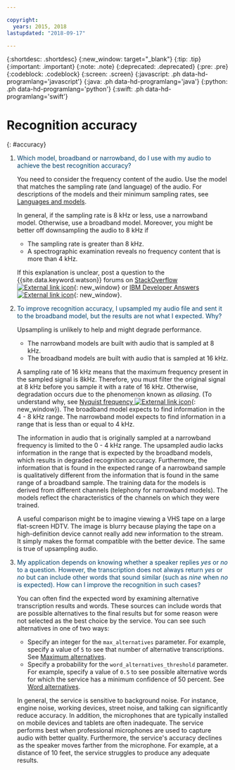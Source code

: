 ```yaml
---

copyright:
  years: 2015, 2018
lastupdated: "2018-09-17"

---
```


{:shortdesc: .shortdesc}
{:new_window: target="_blank"}
{:tip: .tip}
{:important: .important}
{:note: .note}
{:deprecated: .deprecated}
{:pre: .pre}
{:codeblock: .codeblock}
{:screen: .screen}
{:javascript: .ph data-hd-programlang='javascript'}
{:java: .ph data-hd-programlang='java'}
{:python: .ph data-hd-programlang='python'}
{:swift: .ph data-hd-programlang='swift'}

# Recognition accuracy
{: #accuracy}

1.  <span style="color:#003F69">Which model, broadband or narrowband, do I use with my audio to achieve the best recognition accuracy?</span>

    You need to consider the frequency content of the audio. Use the model that matches the sampling rate (and language) of the audio. For descriptions of the models and their minimum sampling rates, see [Languages and models](/docs/services/speech-to-text-icp/input.html#models).

    In general, if the sampling rate is 8 kHz or less, use a narrowband model. Otherwise, use a broadband model. Moreover, you might be better off downsampling the audio to 8 kHz if

    -   The sampling rate is greater than 8 kHz.
    -   A spectrographic examination reveals no frequency content that is more than 4 kHz.

    If this explanation is unclear, post a question to the {{site.data.keyword.watson}} forums on [StackOverflow ![External link icon](../../icons/launch-glyph.svg "External link icon")](http://stackoverflow.com/questions/tagged/ibm-watson-cognitive){: new_window} or [IBM Developer Answers ![External link icon](../../icons/launch-glyph.svg "External link icon")](https://developer.ibm.com/answers/topics/speech-to-text/){: new_window}.

1.  <span style="color:#003F69">To improve recognition accuracy, I upsampled my audio file and sent it to the broadband model, but the results are not what I expected. Why?</span>

    Upsampling is unlikely to help and might degrade performance.

    -   The narrowband models are built with audio that is sampled at 8 kHz.
    -   The broadband models are built with audio that is sampled at 16 kHz.

    A sampling rate of 16 kHz means that the maximum frequency present in the sampled signal is 8kHz. Therefore, you must filter the original signal at 8 kHz before you sample it with a rate of 16 kHz. Otherwise, degradation occurs due to the phenomenon known as *aliasing*. (To understand why, see [Nyquist frequency ![External link icon](../../icons/launch-glyph.svg "External link icon")](https://en.wikipedia.org/wiki/Nyquist_frequency){: new_window}). The broadband model expects to find information in the 4 - 8 kHz range. The narrowband model expects to find information in a range that is less than or equal to 4 kHz.

    The information in audio that is originally sampled at a narrowband frequency is limited to the 0 - 4 kHz range. The upsampled audio lacks information in the range that is expected by the broadband models, which results in degraded recognition accuracy. Furthermore, the information that is found in the expected range of a narrowband sample is qualitatively different from the information that is found in the same range of a broadband sample. The training data for the models is derived from different channels (telephony for narrowband models). The models reflect the characteristics of the channels on which they were trained.

    A useful comparison might be to imagine viewing a VHS tape on a large flat-screen HDTV. The image is blurry because playing the tape on a high-definition device cannot really add new information to the stream. It simply makes the format compatible with the better device. The same is true of upsampling audio.

1.  <span style="color:#003F69">My application depends on knowing whether a speaker replies *yes* or *no* to a question. However, the transcription does not always return *yes* or *no* but can include other words that sound similar (such as *nine* when *no* is expected). How can I improve the recognition in such cases?</span>

    You can often find the expected word by examining alternative transcription results and words. These sources can include words that are possible alternatives to the final results but for some reason were not selected as the best choice by the service. You can see such alternatives in one of two ways:
    -   Specify an integer for the `max_alternatives` parameter. For example, specify a value of `5` to see that number of alternative transcriptions. See [Maximum alternatives](/docs/services/speech-to-text-icp/output.html#max_alternatives).
    -   Specify a probability for the `word_alternatives_threshold` parameter. For example, specify a value of `0.5` to see possible alternative words for which the service has a minimum confidence of 50 percent. See [Word alternatives](/docs/services/speech-to-text-icp/output.html#word_alternatives).

    In general, the service is sensitive to background noise. For instance, engine noise, working devices, street noise, and talking can significantly reduce accuracy. In addition, the microphones that are typically installed on mobile devices and tablets are often inadequate. The service performs best when professional microphones are used to capture audio with better quality. Furthermore, the service's accuracy declines as the speaker moves farther from the microphone. For example, at a distance of 10 feet, the service struggles to produce any adequate results.
